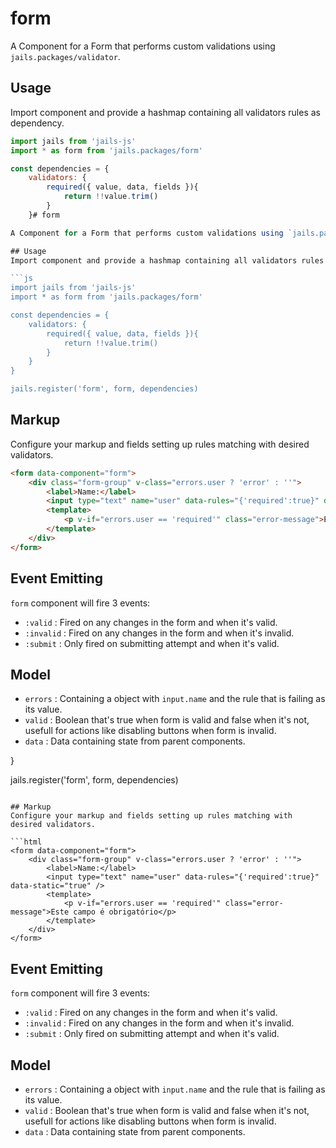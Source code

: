 # form

A Component for a Form that performs custom validations using `jails.packages/validator`.

## Usage
Import component and provide a hashmap containing all validators rules as dependency.

```js
import jails from 'jails-js'
import * as form from 'jails.packages/form'

const dependencies = {
	validators: {
		required({ value, data, fields }){
			return !!value.trim()
		}
	}# form

A Component for a Form that performs custom validations using `jails.packages/validator`.

## Usage
Import component and provide a hashmap containing all validators rules as dependency.

```js
import jails from 'jails-js'
import * as form from 'jails.packages/form'

const dependencies = {
    validators: {
        required({ value, data, fields }){
            return !!value.trim()
        }
    }
}

jails.register('form', form, dependencies)
```

## Markup
Configure your markup and fields setting up rules matching with desired validators.

```html
<form data-component="form">
    <div class="form-group" v-class="errors.user ? 'error' : ''">
        <label>Name:</label>
        <input type="text" name="user" data-rules="{'required':true}" data-static="true" />
        <template>
            <p v-if="errors.user == 'required'" class="error-message">Este campo é obrigatório</p>
        </template>
    </div>
</form>
```
## Event Emitting

`form` component will fire 3 events:
- `:valid`   : Fired on any changes in the form and when it's valid.
- `:invalid` : Fired on any changes in the form and when it's invalid.
- `:submit`  : Only fired on submitting attempt and when it's valid.

## Model 

- `errors` : Containing a object with `input.name` and the rule that is failing as its value.
- `valid`  : Boolean that's true when form is valid and false when it's not, usefull for actions like disabling buttons when form is invalid.
- `data`   : Data containing state from parent components.

}

jails.register('form', form, dependencies)
```

## Markup
Configure your markup and fields setting up rules matching with desired validators.

```html
<form data-component="form">
	<div class="form-group" v-class="errors.user ? 'error' : ''">
		<label>Name:</label>
		<input type="text" name="user" data-rules="{'required':true}" data-static="true" />
		<template>
			<p v-if="errors.user == 'required'" class="error-message">Este campo é obrigatório</p>
		</template>
	</div>
</form>
```
## Event Emitting

`form` component will fire 3 events:
- `:valid`   : Fired on any changes in the form and when it's valid.
- `:invalid` : Fired on any changes in the form and when it's invalid.
- `:submit`  : Only fired on submitting attempt and when it's valid.

## Model 

- `errors` : Containing a object with `input.name` and the rule that is failing as its value.
- `valid`  : Boolean that's true when form is valid and false when it's not, usefull for actions like disabling buttons when form is invalid.
- `data`   : Data containing state from parent components.

